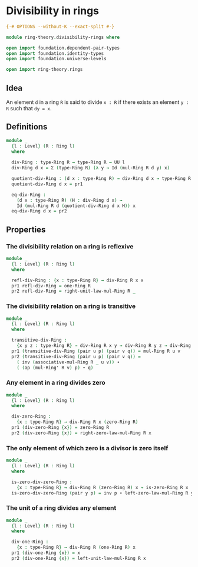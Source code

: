 # Divisibility in rings

```agda
{-# OPTIONS --without-K --exact-split #-}

module ring-theory.divisibility-rings where

open import foundation.dependent-pair-types
open import foundation.identity-types
open import foundation.universe-levels

open import ring-theory.rings
```

## Idea

An element `d` in a ring `R` is said to divide `x : R` if there exists an element `y : R` such that `dy = x`.

## Definitions

```agda
module _
  {l : Level} (R : Ring l)
  where
  
  div-Ring : type-Ring R → type-Ring R → UU l
  div-Ring d x = Σ (type-Ring R) (λ y → Id (mul-Ring R d y) x)

  quotient-div-Ring : (d x : type-Ring R) → div-Ring d x → type-Ring R
  quotient-div-Ring d x = pr1

  eq-div-Ring :
    (d x : type-Ring R) (H : div-Ring d x) →
    Id (mul-Ring R d (quotient-div-Ring d x H)) x
  eq-div-Ring d x = pr2
```

## Properties

### The divisibility relation on a ring is reflexive

```agda
module _
  {l : Level} (R : Ring l)
  where

  refl-div-Ring : {x : type-Ring R} → div-Ring R x x
  pr1 refl-div-Ring = one-Ring R
  pr2 refl-div-Ring = right-unit-law-mul-Ring R _
```

### The divisibility relation on a ring is transitive

```agda
module _
  {l : Level} (R : Ring l)
  where

  transitive-div-Ring :
    {x y z : type-Ring R} → div-Ring R x y → div-Ring R y z → div-Ring R x z
  pr1 (transitive-div-Ring (pair u p) (pair v q)) = mul-Ring R u v
  pr2 (transitive-div-Ring (pair u p) (pair v q)) =
    ( inv (associative-mul-Ring R _ u v)) ∙
    ( (ap (mul-Ring' R v) p) ∙ q)
```

### Any element in a ring divides zero

```agda
module _
  {l : Level} (R : Ring l)
  where

  div-zero-Ring :
    {x : type-Ring R} → div-Ring R x (zero-Ring R)
  pr1 (div-zero-Ring {x}) = zero-Ring R
  pr2 (div-zero-Ring {x}) = right-zero-law-mul-Ring R x
```

### The only element of which zero is a divisor is zero itself

```agda
module _
  {l : Level} (R : Ring l)
  where

  is-zero-div-zero-Ring :
    {x : type-Ring R} → div-Ring R (zero-Ring R) x → is-zero-Ring R x
  is-zero-div-zero-Ring (pair y p) = inv p ∙ left-zero-law-mul-Ring R y
```

### The unit of a ring divides any element

```agda
module _
  {l : Level} (R : Ring l)
  where

  div-one-Ring :
    {x : type-Ring R} → div-Ring R (one-Ring R) x
  pr1 (div-one-Ring {x}) = x
  pr2 (div-one-Ring {x}) = left-unit-law-mul-Ring R x
```
